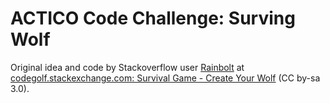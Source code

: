 # ACTICO Code Challenge: Surving Wolf

Original idea and code by Stackoverflow user [Rainbolt](https://codegolf.stackexchange.com/users/18487/rainbolt) at [codegolf.stackexchange.com: Survival Game - Create Your Wolf](https://codegolf.stackexchange.com/questions/25347/survival-game-create-your-wolf) (CC by-sa 3.0).
